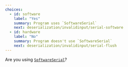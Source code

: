 ```yaml
---
choices:
  - id: software
    label: "Yes"
    summary: Program uses `SoftwareSerial`
    next: deserialization/invalidinput/serial-software
  - id: hardware
    label: "No"
    summary: Program doesn't use `SoftwareSerial`
    next: deserialization/invalidinput/serial-flush
---    
```


Are you using [`SoftwareSerial`](https://www.arduino.cc/en/Reference/SoftwareSerial)?